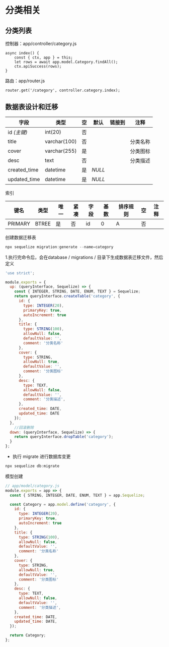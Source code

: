 # 分类相关

## 分类列表

控制器：app/controller/category.js

```
async index() {
    const { ctx, app } = this;
    let rows = await app.model.Category.findAll();
    ctx.apiSuccess(rows);
}
```

路由：app/router.js

```
router.get('/category', controller.category.index);
```

## 数据表设计和迁移

| 字段         | 类型         | 空   | 默认   | 链接到 | 注释     |
| ------------ | ------------ | ---- | ------ | ------ | -------- |
| id *(主键)*  | int(20)      | 否   |        |        |          |
| title        | varchar(100) | 否   |        |        | 分类名称 |
| cover        | varchar(255) | 是   |        |        | 分类图标 |
| desc         | text         | 否   |        |        | 分类描述 |
| created_time | datetime     | 是   | *NULL* |        |          |
| updated_time | datetime     | 是   | *NULL* |        |          |

索引

| 键名    | 类型  | 唯一 | 紧凑 | 字段 | 基数 | 排序规则 | 空   | 注释 |
| ------- | ----- | ---- | ---- | ---- | ---- | -------- | ---- | ---- |
| PRIMARY | BTREE | 是   | 否   | id   | 0    | A        | 否   |      |

创建数据迁移表

```js
npx sequelize migration:generate --name=category
```

1.执行完命令后，会在database / migrations / 目录下生成数据表迁移文件，然后定义

```js
'use strict';

module.exports = {
  up: (queryInterface, Sequelize) => {
    const { INTEGER, STRING, DATE, ENUM, TEXT } = Sequelize;
    return queryInterface.createTable('category', {
      id: {
        type: INTEGER(20),
        primaryKey: true,
        autoIncrement: true
      },
      title: {
        type: STRING(100),
        allowNull: false,
        defaultValue: '',
        comment: '分类名称'
      },
      cover: {
        type: STRING,
        allowNull: true,
        defaultValue: '',
        comment: '分类图标'
      },
      desc: {
        type: TEXT,
        allowNull: false,
        defaultValue: '',
        comment: '分类描述',
      },
      created_time: DATE,
      updated_time: DATE
    });
  },
	//回滚删除
  down: (queryInterface, Sequelize) => {
    return queryInterface.dropTable('category');
  }
};
```

- 执行 migrate 进行数据库变更

```js
npx sequelize db:migrate
```

模型创建

```js
// app/model/category.js
module.exports = app => {
  const { STRING, INTEGER, DATE, ENUM, TEXT } = app.Sequelize;

  const Category = app.model.define('category', {
    id: {
      type: INTEGER(20),
      primaryKey: true,
      autoIncrement: true
    },
    title: {
      type: STRING(100),
      allowNull: false,
      defaultValue: '',
      comment: '分类名称'
    },
    cover: {
      type: STRING,
      allowNull: true,
      defaultValue: '',
      comment: '分类图标'
    },
    desc: {
      type: TEXT,
      allowNull: false,
      defaultValue: '',
      comment: '分类描述',
    },
    created_time: DATE,
    updated_time: DATE,
  });

  return Category;
};
```